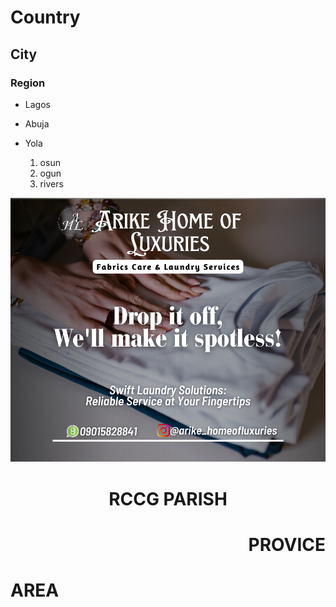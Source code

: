 # Country
## City
### Region


- Lagos
- Abuja
- Yola

  1. osun
  2. ogun
  3. rivers
     
![A drycleaning design](AA.png "Clean")

# <p align="center"/> RCCG PARISH </p>

# <p align="right"/> PROVICE </p>


# <p align="left"/> AREA </p>
